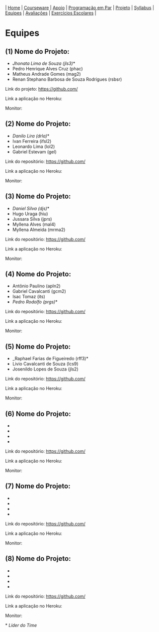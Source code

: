 | [Home](https://github.com/vinicius3w/if977) | [Courseware](/pages/courseware.md) | [Apoio](/pages/apoio.md) | [Programação em Par](/pages/pairprogramming.md) | [Projeto](/pages/projeto.md) | [Syllabus](/pages/syllabus.md) | [Equipes](/pages/equipes.md) | [Avaliações](/pages/avaliacoes.md) | [Exercícios Escolares](/pages/exerciciosescolares.md) |

# Equipes

## (1) Nome do Projeto: 

* _Jhonata Lima de Souza (jls3)_\*
* Pedro Henrique Alves Cruz (phac)
* Matheus Andrade Gomes (mag2)
* Renan Stephano Barbosa de Souza Rodrigues (rsbsr)

Link do projeto: <https://github.com/>

Link a aplicação no Heroku:

Monitor: 

## (2) Nome do Projeto: 

* _Danilo Lira (drla)_\*
* Ivan Ferreira (ifsl2)
* Leonardo Lima (lol2)
* Gabriel Estevam (gel)

Link do repositório: <https://github.com/>

Link a aplicação no Heroku:

Monitor: 

## (3) Nome do Projeto: 

* _Daniel Silva (djs)_\*
* Hugo Uraga (hiu)
* Jussara Silva (jprs)
* Myllena Alves (mal4)
* Myllena Almeida (mrma2)

Link do repositório: <https://github.com/>

Link a aplicação no Heroku:

Monitor: 

## (4) Nome do Projeto:  

* Antônio Paulino (apln2)
* Gabriel Cavalcanti (gcm2)
* Isac Tomaz (its)
* _Pedro Rodolfo (prgs)_\*

Link do repositório: <https://github.com/>

Link a aplicação no Heroku:

Monitor: 

## (5) Nome do Projeto:  

* _Raphael Farias de Figueiredo (rff3)\*
* Livio Cavalcanti de Souza (lcs9)
* Josenildo Lopes de Souza (jls2)

Link do repositório: <https://github.com/>

Link a aplicação no Heroku:

Monitor: 

## (6) Nome do Projeto:  

* 
* 
* 
* 

Link do repositório: <https://github.com/>

Link a aplicação no Heroku:

Monitor:  

## (7) Nome do Projeto:  

* 
* 
* 
* 

Link do repositório: <https://github.com/>

Link a aplicação no Heroku:

Monitor: 

## (8) Nome do Projeto:  

* 
* 
* 
* 

Link do repositório: <https://github.com/>

Link a aplicação no Heroku:

Monitor: 

\* _Líder do Time_
